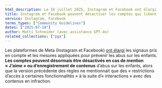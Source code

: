 ```yaml
---
html_description: Le 18 juillet 2025, Instagram et Facebook ont élargi les signaux utilisés et les mesures prises contre les abus sur les enfants, en ajoutant la possibilité de désactiver des comptes sur la base de leurs likes et saves.
title: Instagram et Facebook peuvent désactiver les comptes qui likent des contenus d’abus sur les enfants
service: Instagram, Facebook
terms_types: ["Community Guidelines"]
dates: ["2025-07-18"]
author: Matti Schneider (avec assistance GPT-4o)
related_collections: ["pga"]
---
```


Les plateformes de Meta (Instagram et Facebook) [ont élargi](https://github.com/OpenTermsArchive/pga-versions/commit/0b6452bedc4000b9731c127c34dd6f4651e59794) les signaux pris en compte et les mesures appliquées pour prévenir les abus sur les enfants. **Les comptes peuvent désormais être désactivés en cas de mention « J’aime » ou d’enregistrement de contenus** d’abus sur les enfants, alors que la version précédente des règles ne mentionnait que des « restrictions d’accès à certaines fonctionnalités » à la suite d’« interactions » avec des contenus en infraction.
